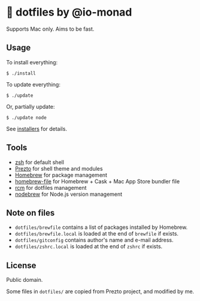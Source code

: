 # :herb: dotfiles by @io-monad

Supports Mac only. Aims to be fast.

## Usage

To install everything:

    $ ./install

To update everything:

    $ ./update

Or, partially update:

    $ ./update node

See [installers](installers/) for details.

## Tools

- [zsh](http://www.zsh.org/) for default shell
- [Prezto](https://github.com/sorin-ionescu/prezto) for shell theme and modules
- [Homebrew](http://brew.sh/) for package management
- [homebrew-file](https://github.com/rcmdnk/homebrew-file) for Homebrew + Cask + Mac App Store bundler file
- [rcm](https://github.com/thoughtbot/rcm) for dotfiles management
- [nodebrew](https://github.com/hokaccha/nodebrew) for Node.js version management

## Note on files

- `dotfiles/brewfile` contains a list of packages installed by Homebrew.
- `dotfiles/brewfile.local` is loaded at the end of `brewfile` if exists.
- `dotfiles/gitconfig` contains author's name and e-mail address.
- `dotfiles/zshrc.local` is loaded at the end of `zshrc` if exists.

## License

Public domain.

Some files in `dotfiles/` are copied from Prezto project, and modified by me.

